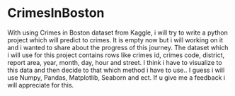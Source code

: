 # CrimesInBoston
With using Crimes in Boston dataset from Kaggle, i will try to write a python project which will predict to crimes. It is empty now but i will working on it and i wanted to share about the progress of this journey. The dataset which i will use for this project contains rows like crimes id, crimes code, district, report area, year, month, day, hour and street.
I think i have to visualize to this data and then decide to that which method i have to use..
I guess i will use Numpy, Pandas, Matplotlib, Seaborn and ect.
If u give me a feedback i will appreciate for this. 
